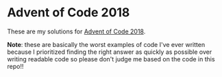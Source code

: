 # Advent of Code 2018

These are my solutions for [Advent of Code 2018](https://adventofcode.com/2018/).

**Note**: these are basically the worst examples of code I've ever written because I prioritized finding the right answer as quickly as possible over writing readable code so please don't judge me based on the code in this repo!!
